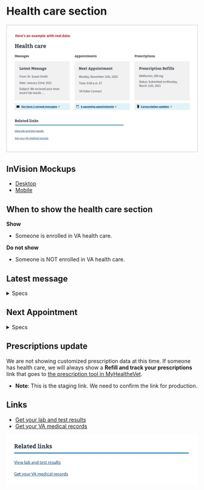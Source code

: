 # Health care section

![Health care section example](https://github.com/department-of-veterans-affairs/va.gov-team/blob/master/products/identity-personalization/my-va/2.0-redesign/frontend/images/Health%20care%20section%20example.jpg)

## InVision Mockups

- [Desktop](https://vsateams.invisionapp.com/share/RNZWCZBXZJ6#/screens/443777220)
- [Mobile](https://vsateams.invisionapp.com/share/XNZWCYAYD45#/screens/443913926_My_VA_Mobile_Icons)

## When to show the health care section

**Show**

- Someone is enrolled in VA health care.

**Do not show**

- Someone is NOT enrolled in VA health care.

## Latest message 

<details>
  <summary>Specs</summary>

### When to show the messages section

**Show**

- Always show the messaging link.

### States
  
**State 1: User has unread messages**  

*Messages data specs*

- We have all of this data already showing on the existing My VA dashboard. It all comes through MyHealtheVet, but I don't know that we have a team to work with if we have questions about what data we have now or how this is currently set up. Please let us know ASAP if you have any concerns about the way we are handling data or how it's displayed.

*UX specs*

- This link only shows NEW/unread messages.
- “You have **[X] unread messages**.” shows the total number of new/unread messages. This links into the [messaging tool in MyHealtheVet](https://sqa.eauth.va.gov/mhv-portal-web/web/myhealthevet/secure-messaging).
  - **Note**: This is the staging link. We need to confirm the link for production.

*Visual specs*

- The biggest challenge here may be the columns. We don't have many examples of handling information in columns like this on VA.gov, but we've reviewed this with some of the design leads and they agree that this treatment makes sense given that it improves scannability over the existing single-column treatment. For an example of how we handle information in columns, please refer to the [Pittsburgh VA medical center site](https://www.va.gov/pittsburgh-health-care/).
- The link style **is** an existing element, but I think it may also only exist on the [Pittsburgh VA medical center site](https://www.va.gov/pittsburgh-health-care/).

*Copy specs*

- **All final copy is TBD**

![Multiple new messages](https://github.com/department-of-veterans-affairs/va.gov-team/blob/master/products/identity-personalization/my-va/2.0-redesign/frontend/images/Health%20care%20section_multiple%20new%20messages.jpg)

**State 2: No new message**  

TBD, waiting on design for this

![No new messages](https://github.com/department-of-veterans-affairs/va.gov-team/blob/master/products/identity-personalization/my-va/2.0-redesign/frontend/images/Health%20care%20section_no%20new%20messages.jpg)

</details>

## Next Appointment

<details>
  <summary>Specs</summary>

### When to show the appointments section

**Show**

- Someone is enrolled in VA health care, even if they have no upcoming appointments. We will never **not** show appointments within the health care section.

### States
  
**State 1: User has an upcoming appointment**  

*Appointments data specs*

- Currently, we do **not** show appointments data on the My VA dashboard. That's because the VAOS tool did not exist when the original My VA was created. Now that we have the VAOS tool, we can pull this data in directly through that integration. Please work with the **VAOS team** if you have questions on how to integrate with that data and pull it into the My VA dashboard.

*UX specs*

- **Next appointment** should show the next upcoming appointment based on chronological date and time.
- **Schedule and view your appointments** links into [the VAOS tool](https://www.va.gov/health-care/schedule-view-va-appointments/appointments/).

Facility/location types (these should all be pulled in dynamically from the VAOS tool):

- VA (includes facility name)
- VA Video connect
- Phone
- Express care request

*Visual specs*

- The biggest challenge here may be the columns. We don't have many examples of handling information in columns like this on VA.gov, but we've reviewed this with some of the design leads and they agree that this treatment makes sense given that it improves scannability ove the existing single-column treatment. For an example of how we handle information in columns, please refer to the [Pittsburgh VA medical center site](https://www.va.gov/pittsburgh-health-care/).

![Multiple upcoming appointments](https://github.com/department-of-veterans-affairs/va.gov-team/blob/master/products/identity-personalization/my-va/2.0-redesign/frontend/images/Health%20care%20section_multiple%20upcoming%20appointments.jpg)

*Copy specs*

- **All final copy is TBD**

**State 2: No upcoming appointments**  

![No upcoming appointments](https://github.com/department-of-veterans-affairs/va.gov-team/blob/master/products/identity-personalization/my-va/2.0-redesign/frontend/images/Health%20care%20section_no%20upcoming%20appointment.jpg)

</details>

## Prescriptions update

We are not showing customized prescription data at this time. If someone has health care, we will always show a **Refill and track your prescriptions** link that goes to [the prescription tool in MyHealtheVet](https://sqa.eauth.va.gov/mhv-portal-web/web/myhealthevet/refill-prescriptions).
  - **Note**: This is the staging link. We need to confirm the link for production.

## Links

- [Get your lab and test results](https://sqa.eauth.va.gov/mhv-portal-web/eauth?deeplinking=download_my_data)
- [Get your VA medical records](https://sqa.eauth.va.gov/mhv-portal-web/eauth?deeplinking=download_my_data)

![Related links](https://github.com/department-of-veterans-affairs/va.gov-team/blob/master/products/identity-personalization/my-va/2.0-redesign/frontend/images/Health%20care%20section_related%20links.jpg)
